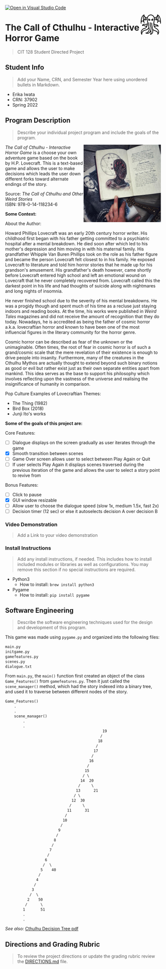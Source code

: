 [![Open in Visual Studio Code](https://classroom.github.com/assets/open-in-vscode-f059dc9a6f8d3a56e377f745f24479a46679e63a5d9fe6f495e02850cd0d8118.svg)](https://classroom.github.com/online_ide?assignment_repo_id=6908356&assignment_repo_type=AssignmentRepo)


<img
    src = "assets/icon.png"
    align = "right"
    width = "65 px"
/>


# The Call of Cthulhu - Interactive Horror Game

>CIT 128 Student Directed Project


## Student Info

>Add your Name, CRN, and Semester Year here using unordered bullets in Markdown.

* Erika Iwata
* CRN: 37902
* Spring 2022


## Program Description

>Describe your individual project program and include the goals of the program.

<p >
    <img
        align = "right"
        src = "assets/large-necronomicon-book-lovecraft-25.jpeg"
        alt = "Cthulhu Book"
        width = "250"
    />
</p>


_The Call of Cthulhu - Interactive Horror Game_ is a choose your own adventure game based on the book by H.P. Lovecraft. This is a text-based game and allows the user to make decisions which leads the user down different forks toward alternate endings of the story.

Source: _The Call of Cthulhu and Other Weird Stories_
<br> ISBN: 978-0-14-118234-6


__Some Context:__

About the Author:

Howard Phillips Lovecraft was an early 20th century horror writer. His childhood first began with his father getting committed to a psychiatric hospital after a mental breakdown. He died soon after which led to his mother's depression and him moving in with his maternal family. His grandfather Whipple Van Buren Phillips took on the role as his father figure and became the person Lovecraft felt closest to in his family. He exposed Lovecraft to literature and told him horror stories that he made up for his grandson's amusement. His grandfather's death however, came shortly before Lovecraft entered high school and left an emotional wound on Lovecraft that he never completely recovered from. Lovecraft called this the darkest point in his life and had thoughts of suicide along with nightmares and long nights of insomnia.

He never finished school due to the severity of his mental breakdowns. He was a progidy though and spent much of his time as a recluse just staying indoors and reading books. At the time, his works were published in _Weird Tales_ magazines and did not receive the amount of recognition that they do today. Nowadays, he is accredited as being the father of cosmic horror a.k.a. lovecraftian horror and known to have been one of the most influencial figures in the literary community for the horror genre.

Cosmic horror can be described as fear of the unknown or the unimaginable.  Often times, the root of fear in cosmic horror is of such a grand/cosmic scale that the mere revelation of their existence is enough to drive people into insanity. Furthermore, many of the creatures in the Cthulhu Mythos are actually thought to extend beyond such binary notions as good or evil but rather exist just as their own separate entities apart from mankind. This idea serves as the base to support his philosophy which involves reflecting upon the vastness of the universe and realising the insignificance of humanity in comparison.

Pop Culture Examples of Lovecraftian Themes:
 * The Thing (1982)
 * Bird Box (2018)
 * Junji Ito's works


__Some of the goals of this project are:__

Core Features:
- [ ] Dialogue displays on the screen gradually as user iterates through the game
- [X] Smooth transition between scenes
- [ ] Game Over screen allows user to select between Play Again or Quit
- [ ] If user selects Play Again it displays scenes traversed during the previous iteration of the game and allows the user to select a story point to revive from

Bonus Features:
- [ ] Click to pause
- [X] GUI window resizable
- [ ] Allow user to choose the dialogue speed (slow 1x, medium 1.5x, fast 2x)
- [ ] Decision timer (12 sec) or else it autoselects decision A over decision B

### Video Demonstration

>Add a Link to your video demonstration

### Install Instructions

>Add any install instructions, if needed. This includes how to install included modules or libraries as well as configurations. You may remove this section if no special instructions are required.

- Python3
    - How to install: `brew install python3`
- Pygame
    - How to install: `pip install pygame`

## Software Engineering

>Describe the software engineering techniques used for the design and development of this program.

This game was made using `pygame.py` and organized into the following files:
```
main.py
initgame.py
gamefeatures.py
scenes.py
dialogue.txt
```
From `main.py`, the `main()` function first created an object of the class `Game_Features()` from `gamefeatures.py`. Then it just called the `scene_manager()` method, which had the story indexed into a binary tree, and used it to traverse between different nodes of the story.
```
Game_Features()
    .
    .
    scene_manager()
        .
        .
                                            19
                                           /
                                          18
                                         /
                                        17
                                       /
                                      16
                                     /
                                    15
                                   / \
                                  14  20
                                 /     \
                                13      21
                               / \
                              12  30
                             /     \
                            11      31
                           /
                          10
                         /
                        9
                       /
                      8
                     /
                    7
                   /
                  6
                 /  \
                5    40
               /
              4
             /
            3
           /  \
          2    50
         /      \
        1       51
        .
        .
```
_See also:_ [Cthulhu Decision Tree pdf](https://drive.google.com/file/d/1y-Ar-hCq-sWJkWkNjTRm8chB-Nbs8YqH/view?usp=sharing)

## Directions and Grading Rubric

>To review the project directions or update the grading rubric review the [DIRECTIONS.md](DIRECTIONS.md) file.

